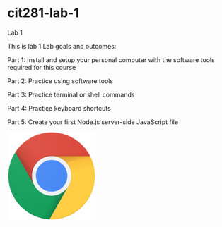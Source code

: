 # cit281-lab-1
Lab 1

This is lab 1 Lab goals and outcomes:

Part 1: Install and setup your personal computer with the software tools required for this course

Part 2: Practice using software tools

Part 3: Practice terminal or shell commands

Part 4: Practice keyboard shortcuts

Part 5: Create your first Node.js server-side JavaScript file

<img src="chrome.png" width= 200px height= 200px>
